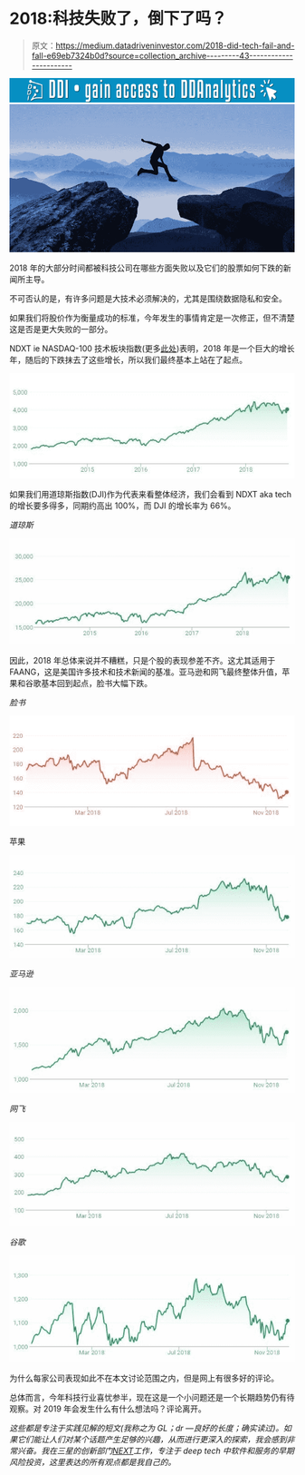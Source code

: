 # 2018:科技失败了，倒下了吗？

> 原文：<https://medium.datadriveninvestor.com/2018-did-tech-fail-and-fall-e69eb7324b0d?source=collection_archive---------43----------------------->

[![](img/bcdbde74af4bf856708a24800ccb5806.png)](http://www.track.datadriveninvestor.com/1126B)![](img/f11c03da801dc2da606b3577d0869028.png)

2018 年的大部分时间都被科技公司在哪些方面失败以及它们的股票如何下跌的新闻所主导。

不可否认的是，有许多问题是大技术必须解决的，尤其是围绕数据隐私和安全。

如果我们将股价作为衡量成功的标准，今年发生的事情肯定是一次修正，但不清楚这是否是更大失败的一部分。

NDXT ie NASDAQ-100 技术板块指数(更多[此处](https://indexes.nasdaqomx.com/Index/Overview/NDXT))表明，2018 年是一个巨大的增长年，随后的下跌抹去了这些增长，所以我们最终基本上站在了起点。

![](img/6635695ae62b8e287c5e782b242e5e1e.png)

如果我们用道琼斯指数(DJI)作为代表来看整体经济，我们会看到 NDXT aka tech 的增长要多得多，同期约高出 100%，而 DJI 的增长率为 66%。

*道琼斯*

![](img/3b2f7bd04f6083a66f06a592e28504e7.png)

因此，2018 年总体来说并不糟糕，只是个股的表现参差不齐。这尤其适用于 FAANG，这是美国许多技术和技术新闻的基准。亚马逊和网飞最终整体升值，苹果和谷歌基本回到起点，脸书大幅下跌。

*脸书*

![](img/7d4268aa31beab04e6811b0ad5646d69.png)

苹果

![](img/169b24ee272e3a2355937f55798d1726.png)

*亚马逊*

![](img/448cd18317f37b5185e3ca42ff06a703.png)

*网飞*

![](img/3b4ddad78287c76d221a9935c6dbd25a.png)

*谷歌*

![](img/6f69282afd337610af3073fa8b39d499.png)

为什么每家公司表现如此不在本文讨论范围之内，但是网上有很多好的评论。

总体而言，今年科技行业喜忧参半，现在这是一个小问题还是一个长期趋势仍有待观察。对 2019 年会发生什么有什么想法吗？评论离开。

*这些都是专注于实践见解的短文(我称之为 GL；dr —良好的长度；确实读过)。如果它们能让人们对某个话题产生足够的兴趣，从而进行更深入的探索，我会感到非常兴奋。我在三星的创新部门*[*NEXT*](http://samsungnext.com/)*工作，专注于 deep tech 中软件和服务的早期风险投资，这里表达的所有观点都是我自己的。*